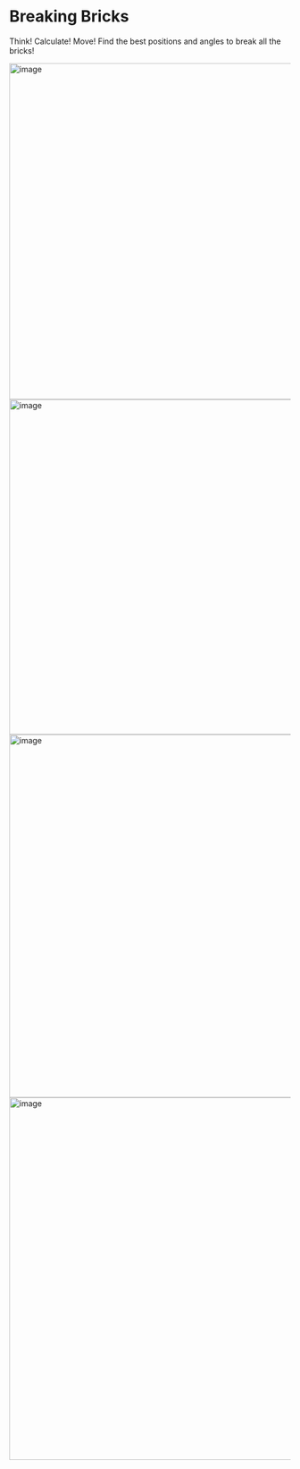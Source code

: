 # Breaking Bricks
Think! Calculate! Move! Find the best positions and angles to break all the bricks!

<img width="602" alt="image" src="https://user-images.githubusercontent.com/47330952/208254301-20e3a05d-dac9-4269-80e1-9bba7f0a8369.png">
<img width="600" alt="image" src="https://user-images.githubusercontent.com/47330952/208254318-52c66a0f-bfd2-4460-8b4c-d278f52f2d0a.png">
<img width="650" alt="image" src="https://user-images.githubusercontent.com/47330952/208254410-c0d01dbe-15d4-4ebf-852a-3dc8bfceb96b.png">
<img width="649" alt="image" src="https://user-images.githubusercontent.com/47330952/208254496-c49e07d0-f9c6-460d-ae90-141325e26137.png">
